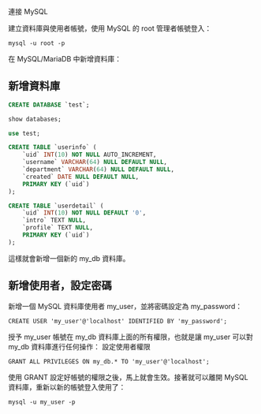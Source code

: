 連接 MySQL

建立資料庫與使用者帳號，使用 MySQL 的 root 管理者帳號登入：

```
mysql -u root -p
```

在 MySQL/MariaDB 中新增資料庫：
## 新增資料庫
```sql
CREATE DATABASE `test`;
```

```sql
show databases;

use test;

CREATE TABLE `userinfo` (
    `uid` INT(10) NOT NULL AUTO_INCREMENT,
    `username` VARCHAR(64) NULL DEFAULT NULL,
    `department` VARCHAR(64) NULL DEFAULT NULL,
    `created` DATE NULL DEFAULT NULL,
    PRIMARY KEY (`uid`)
);

CREATE TABLE `userdetail` (
    `uid` INT(10) NOT NULL DEFAULT '0',
    `intro` TEXT NULL,
    `profile` TEXT NULL,
    PRIMARY KEY (`uid`)
);

```


這樣就會新增一個新的 my_db 資料庫。

## 新增使用者，設定密碼
新增一個 MySQL 資料庫使用者 my_user，並將密碼設定為 my_password：
```
CREATE USER 'my_user'@'localhost' IDENTIFIED BY 'my_password';
```

授予 my_user 帳號在 my_db 資料庫上面的所有權限，也就是讓 my_user 可以對 my_db 資料庫進行任何操作：
設定使用者權限
```
GRANT ALL PRIVILEGES ON my_db.* TO 'my_user'@'localhost';
```

使用 GRANT 設定好帳號的權限之後，馬上就會生效。接著就可以離開 MySQL 資料庫，重新以新的帳號登入使用了：
```
mysql -u my_user -p
```
